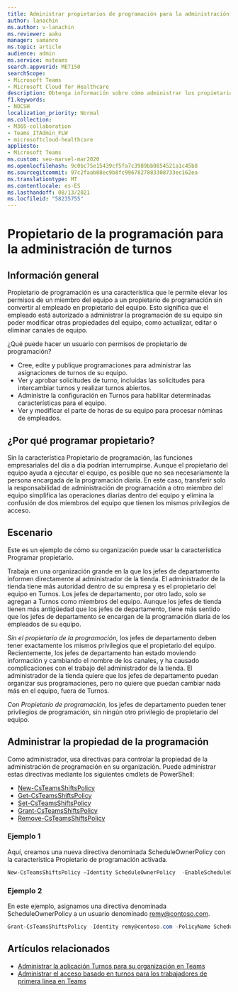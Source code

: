 ```yaml
---
title: Administrar propietarios de programación para la administración de turnos
author: lanachin
ms.author: v-lanachin
ms.reviewer: aaku
manager: samanro
ms.topic: article
audience: admin
ms.service: msteams
search.appverid: MET150
searchScope:
- Microsoft Teams
- Microsoft Cloud for Healthcare
description: Obtenga información sobre cómo administrar los propietarios de turnos para la administración de programación. Puede establecer una directiva para elevar el permiso de un miembro del equipo a un propietario de programación.
f1.keywords:
- NOCSH
localization_priority: Normal
ms.collection:
- M365-collaboration
- Teams_ITAdmin_FLW
- microsoftcloud-healthcare
appliesto:
- Microsoft Teams
ms.custom: seo-marvel-mar2020
ms.openlocfilehash: 9c0bc75e15439cf5fa7c3989bb0854521a1c45b8
ms.sourcegitcommit: 97c2faab08ec9b8fc9967827883308733ec162ea
ms.translationtype: MT
ms.contentlocale: es-ES
ms.lasthandoff: 08/13/2021
ms.locfileid: "58235755"
---
```

# <a name="schedule-owner-for-shift-management"></a>Propietario de la programación para la administración de turnos

## <a name="overview"></a>Información general

Propietario de programación es una característica que le permite elevar los permisos de un miembro del equipo a un propietario de programación sin convertir al empleado en propietario del equipo. Esto significa que el empleado está autorizado a administrar la programación de su equipo sin poder modificar otras propiedades del equipo, como actualizar, editar o eliminar canales de equipo.

¿Qué puede hacer un usuario con permisos de propietario de programación?

- Cree, edite y publique programaciones para administrar las asignaciones de turnos de su equipo.
- Ver y aprobar solicitudes de turno, incluidas las solicitudes para intercambiar turnos y realizar turnos abiertos.
- Administre la configuración en Turnos para habilitar determinadas características para el equipo.
- Ver y modificar el parte de horas de su equipo para procesar nóminas de empleados.

## <a name="why-schedule-owner"></a>¿Por qué programar propietario?

Sin la característica Propietario de programación, las funciones empresariales del día a día podrían interrumpirse. Aunque el propietario del equipo ayuda a ejecutar el equipo, es posible que no sea necesariamente la persona encargada de la programación diaria. En este caso, transferir solo la responsabilidad de administración de programación a otro miembro del equipo simplifica las operaciones diarias dentro del equipo y elimina la confusión de dos miembros del equipo que tienen los mismos privilegios de acceso.

## <a name="scenario"></a>Escenario

Este es un ejemplo de cómo su organización puede usar la característica Programar propietario.

Trabaja en una organización grande en la que los jefes de departamento informen directamente al administrador de la tienda. El administrador de la tienda tiene más autoridad dentro de su empresa y es el propietario del equipo en Turnos. Los jefes de departamento, por otro lado, solo se agregan a Turnos como miembros del equipo. Aunque los jefes de tienda tienen más antigüedad que los jefes de departamento, tiene más sentido que los jefes de departamento se encargan de la programación diaria de los empleados de su equipo.

*Sin el propietario de la programación,* los jefes de departamento deben tener exactamente los mismos privilegios que el propietario del equipo. Recientemente, los jefes de departamento han estado moviendo información y cambiando el nombre de los canales, y ha causado complicaciones con el trabajo del administrador de la tienda. El administrador de la tienda quiere que los jefes de departamento puedan organizar sus programaciones, pero no quiere que puedan cambiar nada más en el equipo, fuera de Turnos.

*Con Propietario de programación,* los jefes de departamento pueden tener privilegios de programación, sin ningún otro privilegio de propietario del equipo.

## <a name="manage-schedule-ownership"></a>Administrar la propiedad de la programación

Como administrador, usa directivas para controlar la propiedad de la administración de programación en su organización. Puede administrar estas directivas mediante los siguientes cmdlets de PowerShell:

- [New-CsTeamsShiftsPolicy](/powershell/module/teams/new-csteamsshiftspolicy?view=teams-ps)
- [Get-CsTeamsShiftsPolicy](/powershell/module/teams/get-csteamsshiftspolicy?view=teams-ps)
- [Set-CsTeamsShiftsPolicy](/powershell/module/teams/set-csteamsshiftspolicy?view=teams-ps)
- [Grant-CsTeamsShiftsPolicy](/powershell/module/teams/grant-csteamsshiftspolicy?view=teams-ps)
- [Remove-CsTeamsShiftsPolicy](/powershell/module/teams/remove-csteamsshiftspolicy?view=teams-ps)

### <a name="example-1"></a>Ejemplo 1

Aquí, creamos una nueva directiva denominada ScheduleOwnerPolicy con la característica Propietario de programación activada.

```powershell
New-CsTeamsShiftsPolicy –Identity ScheduleOwnerPolicy  -EnableScheduleOwnerPermissions $true -AccessType UnrestrictedAccess_TeamsApp
```

### <a name="example-2"></a>Ejemplo 2

En este ejemplo, asignamos una directiva denominada ScheduleOwnerPolicy a un usuario denominado remy@contoso.com.

```powershell
Grant-CsTeamsShiftsPolicy -Identity remy@contoso.com -PolicyName ScheduleOwnerPolicy
```

## <a name="related-articles"></a>Artículos relacionados

- [Administrar la aplicación Turnos para su organización en Teams](manage-the-shifts-app-for-your-organization-in-teams.md)
- [Administrar el acceso basado en turnos para los trabajadores de primera línea en Teams](manage-shift-based-access-flw.md) 
